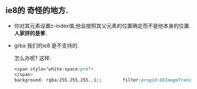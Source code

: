 ## ie8的 奇怪的地方.



- 你对其元素设置z-index值,他会按照其父元素的位置确定而不是他本身的位置. **人家拼的是爹.**

- grba 我们的ie8 是不支持的.



  怎么办呢? 这样:

  ```css
  <span style="white-space:pre">	
  </span>
  background: rgba(255,255,255,.1);        filter:progid:DXImageTransform.Microsoft.gradient(startColorstr=#19ffffff,endColorstr=#19ffffff);
  ```

  ​

